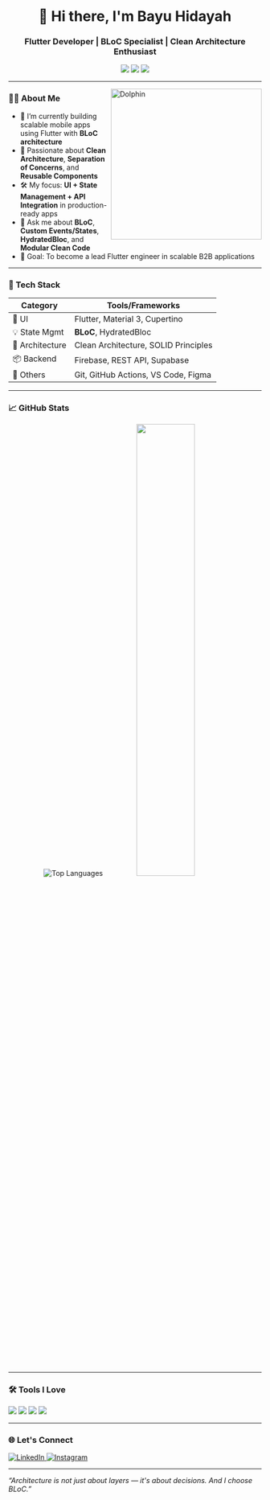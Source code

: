 <h1 align="center">👋 Hi there, I'm Bayu Hidayah</h1>
<h3 align="center">Flutter Developer | BLoC Specialist | Clean Architecture Enthusiast</h3>

<p align="center">
  <img src="https://img.shields.io/badge/Flutter-Expert-blue?logo=flutter&logoColor=white" />
  <img src="https://img.shields.io/badge/Dart-Language-blue?logo=dart&logoColor=white" />
  <img src="https://img.shields.io/badge/BLoC-Pattern-3982d9?logo=flutter&logoColor=white" />
</p>

---

<img align="right" alt="Dolphin" width="300" src="https://64.media.tumblr.com/14b70aac048f1fb33ab7a6a664e53d42/tumblr_othwc8Vx111r6oew5o1_400.gif" />

### 👨‍💻 About Me
- 🔭 I’m currently building scalable mobile apps using Flutter with **BLoC architecture**
- 🧠 Passionate about **Clean Architecture**, **Separation of Concerns**, and **Reusable Components**
- 🛠️ My focus: **UI + State Management + API Integration** in production-ready apps
- 💬 Ask me about **BLoC**, **Custom Events/States**, **HydratedBloc**, and **Modular Clean Code**
- 🎯 Goal: To become a lead Flutter engineer in scalable B2B applications

---

### 🔧 Tech Stack

| Category         | Tools/Frameworks |
|------------------|------------------|
| 💙 UI            | Flutter, Material 3, Cupertino |
| 💡 State Mgmt    | **BLoC**, HydratedBloc |
| 🧱 Architecture   | Clean Architecture, SOLID Principles |
| 📦 Backend       | Firebase, REST API, Supabase |
| 🧰 Others         | Git, GitHub Actions, VS Code, Figma |

---

### 📈 GitHub Stats

<p align="center">
    <img src="https://github-readme-stats.vercel.app/api/top-langs/?username=bayuhnm&layout=compact&langs_count=6&theme=blueberry&hide_border=true" alt="Top Languages" />
  <img width="48%" src="https://github-readme-streak-stats.herokuapp.com/?user=bayuhnm&theme=blueberry&hide_border=true" />
</p>

---

### 🛠️ Tools I Love

<p>
  <img src="https://img.shields.io/badge/Flutter-Framework-blue?style=for-the-badge&logo=flutter&logoColor=white" />
  <img src="https://img.shields.io/badge/Dart-Language-blue?style=for-the-badge&logo=dart&logoColor=white" />
  <img src="https://img.shields.io/badge/BLoC-State_Management-3982d9?style=for-the-badge" />
  <img src="https://img.shields.io/badge/Firebase-Backend-yellow?style=for-the-badge&logo=firebase&logoColor=white" />
</p>

---

### 🌐 Let's Connect

<p>
  <a href="www.linkedin.com/in/bayu-hidayah-nur-muhamad-0754971b6" target="_blank">
    <img alt="LinkedIn" src="https://img.shields.io/badge/LinkedIn-blue?style=flat&logo=linkedin&labelColor=blue">
  </a>
  <a href="https://www.instagram.com/bayuhnm/" target="_blank">
    <img alt="Instagram" src="https://img.shields.io/badge/Instagram-E4405F?style=flat&logo=instagram&logoColor=white">
  </a>
</p>

---

_“Architecture is not just about layers — it's about decisions. And I choose BLoC.”_


